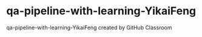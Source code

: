 # qa-pipeline-with-learning-YikaiFeng
qa-pipeline-with-learning-YikaiFeng created by GitHub Classroom
